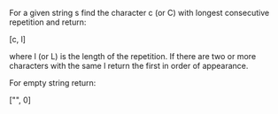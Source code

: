 For a given string s find the character c (or C) with longest consecutive repetition and return:<br>

[c, l]<br>

where l (or L) is the length of the repetition. If there are two or more characters with the same l return the first in order of appearance.<br>

For empty string return:<br>

["", 0]<br>
